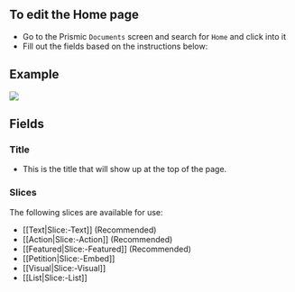 ## To edit the Home page
- Go to the Prismic `Documents` screen and search for `Home` and click into it
- Fill out the fields based on the instructions below:

## Example
![](https://drive.google.com/uc?id=1k_tE-QLbtdhtZhk1-1N9OET-suAFE-vB)

## Fields

### Title
- This is the title that will show up at the top of the page.

### Slices
The following slices are available for use:
- [[Text|Slice:-Text]] (Recommended)
- [[Action|Slice:-Action]] (Recommended)
- [[Featured|Slice:-Featured]] (Recommended)
- [[Petition|Slice:-Embed]]
- [[Visual|Slice:-Visual]]
- [[List|Slice:-List]]
